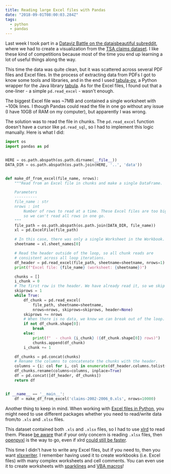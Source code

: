 ```yaml
---
title: Reading large Excel files with Pandas
date: "2018-09-01T08:00:03.284Z"
tags:
  - python
  - pandas
---
```


Last week I took part in a [Dataviz Battle on the dataisbeautiful subreddit](https://www.reddit.com/r/dataisbeautiful/comments/950j3n/battle_dataviz_battle_for_the_month_of_august/), where we had to create a visualization from the [TSA claims dataset](https://www.dhs.gov/tsa-claims-data). I like these kind of competitions because most of the time you end up learning a lot of useful things along the way.

This time the data was quite clean, but it was scattered across several PDF files and Excel files. In the process of extracting data from PDFs I got to know some tools and libraries, and in the end I used [tabula-py](https://github.com/chezou/tabula-py), a Python wrapper for the Java library [tabula](https://tabula.technology/). As for the Excel files, I found out that a one-liner - a simple `pd.read_excel` - wasn't enough.

The biggest Excel file was ~7MB and contained a single worksheet with ~100k lines. I though Pandas could read the file in one go without any issue (I have 10GB of RAM on my computer), but apparently I was wrong.

The solution was to read the file in chunks. The `pd.read_excel` function doesn't have a cursor like `pd.read_sql`, so I had to implement this logic manually. Here is what I did:

``` python
import os
import pandas as pd


HERE = os.path.abspath(os.path.dirname(__file__))
DATA_DIR = os.path.abspath(os.path.join(HERE, '..', 'data'))


def make_df_from_excel(file_name, nrows):
    """Read from an Excel file in chunks and make a single DataFrame.

    Parameters
    ----------
    file_name : str
    nrows : int
        Number of rows to read at a time. These Excel files are too big,
        so we can't read all rows in one go.
    """
    file_path = os.path.abspath(os.path.join(DATA_DIR, file_name))
    xl = pd.ExcelFile(file_path)

    # In this case, there was only a single Worksheet in the Workbook.
    sheetname = xl.sheet_names[0]

    # Read the header outside of the loop, so all chunk reads are
    # consistent across all loop iterations.
    df_header = pd.read_excel(file_path, sheetname=sheetname, nrows=1)
    print(f"Excel file: {file_name} (worksheet: {sheetname})")

    chunks = []
    i_chunk = 0
    # The first row is the header. We have already read it, so we skip it.
    skiprows = 1
    while True:
        df_chunk = pd.read_excel(
            file_path, sheetname=sheetname,
            nrows=nrows, skiprows=skiprows, header=None)
        skiprows += nrows
        # When there is no data, we know we can break out of the loop.
        if not df_chunk.shape[0]:
            break
        else:
            print(f"  - chunk {i_chunk} ({df_chunk.shape[0]} rows)")
            chunks.append(df_chunk)
        i_chunk += 1

    df_chunks = pd.concat(chunks)
    # Rename the columns to concatenate the chunks with the header.
    columns = {i: col for i, col in enumerate(df_header.columns.tolist())}
    df_chunks.rename(columns=columns, inplace=True)
    df = pd.concat([df_header, df_chunks])
    return df


if __name__ == '__main__':
    df = make_df_from_excel('claims-2002-2006_0.xls', nrows=10000)
```

Another thing to keep in mind. When working with [Excel files in Python](http://www.python-excel.org/), you might need to use different packages whether you need to read/write data from/to `.xls` and `.xlsx` files.

This dataset contained both `.xls` and `.xlsx` files, so I had to use [xlrd](https://github.com/python-excel/xlrd) to read them. Please [be aware](https://groups.google.com/forum/#!msg/python-excel/P6TjJgFVjMI/g8d0eWxTBQAJ) that if your only concern is reading `.xlsx` files, then [openpyxl](https://openpyxl.readthedocs.io/en/stable/) is the way to go, even if xlrd [could still be faster](https://stackoverflow.com/questions/35823835/reading-excel-file-is-magnitudes-slower-using-openpyxl-compared-to-xlrd).

This time I didn't have to write any Excel files, but if you need to, then you want [xlsxwriter](https://xlsxwriter.readthedocs.io/). I remember having used it to create workbooks (i.e. Excel files) with many complex worksheets and cell comments. You can even use it to create worksheets with [sparklines](https://xlsxwriter.readthedocs.io/working_with_sparklines.html) and [VBA macros](https://xlsxwriter.readthedocs.io/working_with_macros.html)!
